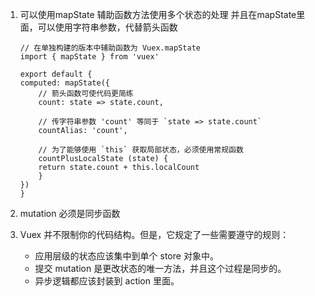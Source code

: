 1. 可以使用mapState 辅助函数方法使用多个状态的处理
并且在mapState里面，可以使用字符串参数，代替箭头函数
    ```
    // 在单独构建的版本中辅助函数为 Vuex.mapState
    import { mapState } from 'vuex'

    export default {
    computed: mapState({
        // 箭头函数可使代码更简练
        count: state => state.count,

        // 传字符串参数 'count' 等同于 `state => state.count`
        countAlias: 'count',

        // 为了能够使用 `this` 获取局部状态，必须使用常规函数
        countPlusLocalState (state) {
        return state.count + this.localCount
        }
    })
    }
    ```

2. mutation 必须是同步函数

3. Vuex 并不限制你的代码结构。但是，它规定了一些需要遵守的规则：
    - 应用层级的状态应该集中到单个 store 对象中。
    - 提交 mutation 是更改状态的唯一方法，并且这个过程是同步的。
    - 异步逻辑都应该封装到 action 里面。